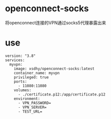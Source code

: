# openconnect-socks
将openconnect连接的VPN通过socks5代理暴露出来



# use
```ymal
version: "3.8"
services:
  myvpn:
    image: xsdhy/openconnect-socks:latest
    container_name: myvpn
    privileged: true
    ports:
      - 11080:11080
    volumes:
      - ./certificate.p12:/app/certificate.p12
    environment:
      - VPN_PASSWORD=
      - VPN_SERVER=
      - TEST_URL=
```